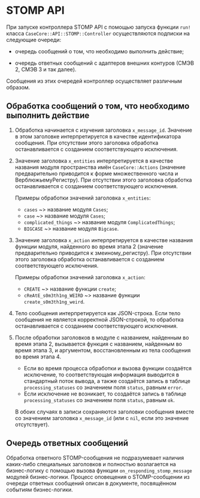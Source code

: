 # STOMP API

При запуске контроллера STOMP API с помощью запуска функции `run!` класса
`CaseCore::API::STOMP::Controller` осуществляются подписки на следующие
очереди:

*   очередь сообщений о том, что необходимо выполнить действие;

*   очередь ответных сообщений с адаптеров внешних контуров (СМЭВ 2, СМЭВ 3 и
    так далее).

Сообщения из этих очередей контроллер осуществляет различным образом.

## Обработка сообщений о том, что необходимо выполнить действие

1.   Обработка начинается с изучения заголовка `x_message_id`. Значение в этом
     заголовке интерпретируется в качестве идентификатора сообщения. При
     отсутствии этого заголовка обработка останавливается с созданием
     соответствующего исключения.

2.   Значение заголовка `x_entities` интерпретируется в качестве названия
     модуля пространства имён `CaseCore::Actions` (значение предварительно
     приводится к форме множественного числа и ВерблюжьемуРегистру). При
     отсутствии этого заголовка обработка останавливается с созданием
     соответствующего исключения.

     Примеры обработки значений заголовка `x_entities`:
     *   `cases` ~> название модуля `Cases`;
     *   `case` ~> название модуля `Cases`;
     *   `complicated_things` ~> название модуля `ComplicatedThings`;
     *   `BIGCASE` ~> название модуля `Bigcase`.

3.   Значение заголовка `x_action` интерпретируется в качестве названия функции
     модуля, найденного во время этапа 2 (значение предварительно приводится к
     змеиному_регистру). При отсутствии этого заголовка обработка
     останавливается с созданием соответствующего исключения.

     Примеры обработки значений заголовка `x_action`:
     *   `CREATE` ~> название функции `create`;
     *   `cReAtE_s0m3th1ng_WEIRD` ~> название функции `create_s0m3th1ng_weird`.

4.   Тело сообщения интерпретируется как JSON-строка. Если тело сообщения не
     является корректной JSON-строкой, то обработка останавливается с созданием
     соответствующего исключения.

5.   После обработки заголовков в модуле с названием, найденным во время
     этапа 2, вызывается функция с названием, найденным во время этапа 3, и
     аргументом, восстановленным из тела сообщения во время этапа 4.
     *   Если во время процесса обработки и вызова функции создаётся
         исключение, то соответствующая информация выводится в стандартный
         поток вывода, а также создаётся запись в таблице `processing_statuses`
         со значением поля `status`, равным `error`.
     *   Если исключение не возникает, то создаётся запись в таблице
         `processing_statuses` со значением поля `status`, равным `ok`.

     В обоих случаях в записи сохраняются заголовки сообщения вместе со
     значением заголовка `x_message_id` (или с `nil`, если это значение
     отсутствует).

## Очередь ответных сообщений

Обработка ответного STOMP-сообщения не подразумевает наличия каких-либо
специальных заголовков и полностью возлагается на бизнес-логику с помощью
вызова функции `on_responding_stomp_message` модулей бизнес-логики. Процесс
оповещения о STOMP-сообщении из очереди ответных сообщений описан в документе,
посвящённом событиям бизнес-логики.
